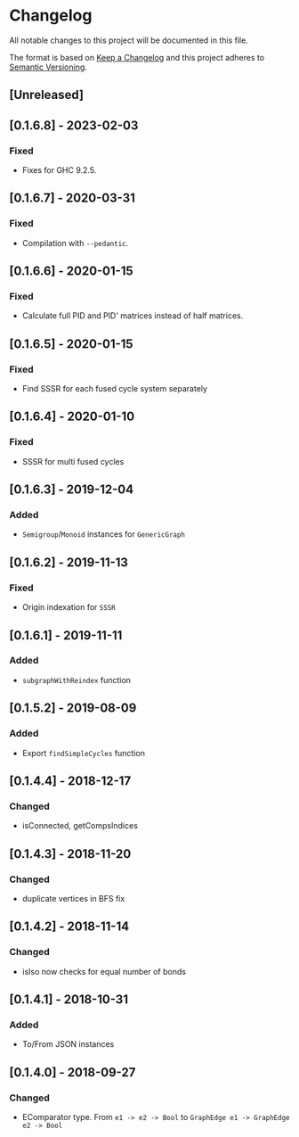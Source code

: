# Changelog
All notable changes to this project will be documented in this file.

The format is based on [Keep a Changelog](http://keepachangelog.com/en/1.0.0/)
and this project adheres to [Semantic Versioning](http://semver.org/spec/v2.0.0.html).

## [Unreleased]

## [0.1.6.8] - 2023-02-03
### Fixed
- Fixes for GHC 9.2.5.

## [0.1.6.7] - 2020-03-31
### Fixed
- Compilation with `--pedantic`.

## [0.1.6.6] - 2020-01-15
### Fixed
- Calculate full PID and PID' matrices instead of half matrices.

## [0.1.6.5] - 2020-01-15
### Fixed
- Find SSSR for each fused cycle system separately

## [0.1.6.4] - 2020-01-10
### Fixed
- SSSR for multi fused cycles

## [0.1.6.3] - 2019-12-04
### Added
- `Semigroup`/`Monoid` instances for `GenericGraph`

## [0.1.6.2] - 2019-11-13
### Fixed
- Origin indexation for `SSSR`

## [0.1.6.1] - 2019-11-11
### Added
- `subgraphWithReindex` function

## [0.1.5.2] - 2019-08-09
### Added
- Export `findSimpleCycles` function

## [0.1.4.4] - 2018-12-17
### Changed
- isConnected, getCompsIndices

## [0.1.4.3] - 2018-11-20
### Changed
- duplicate vertices in BFS fix

## [0.1.4.2] - 2018-11-14
### Changed
- isIso now checks for equal number of bonds

## [0.1.4.1] - 2018-10-31
### Added
- To/From JSON instances

## [0.1.4.0] - 2018-09-27

### Changed
- EComparator type. From `e1 -> e2 -> Bool` to `GraphEdge e1 -> GraphEdge e2 -> Bool`
